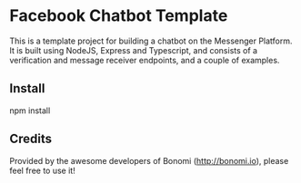 # Facebook Chatbot Template

This is a template project for building a chatbot on the Messenger Platform. It is built using NodeJS, Express and Typescript, and consists of a verification and message receiver endpoints, and a couple of examples.

## Install

npm install

## Credits

Provided by the awesome developers of Bonomi (http://bonomi.io), please feel free to use it!

